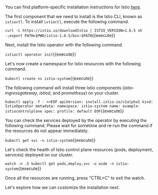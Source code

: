 You can find platform-specific installation instructions for Istio [here](https://istio.io/latest/docs/setup/install).

The first component that we need to install is the Istio CLI, known as `istioctl`. To install `istioctl`, execute the following command.

`curl -L https://istio.io/downloadIstio | ISTIO_VERSION=1.6.5 sh -;export PATH=$PWD/istio-1.6.5/bin:$PATH`{{execute}}

Next, install the Istio operator with the following command.

`istioctl operator init`{{execute}}

Let's now create a namespace for Istio resources with the following command.

`kubectl create ns istio-system`{{execute}}

The following command will install three Istio components (*istio-ingressgateway*, *istiod*, and *prometheus*) on your cluster.

`kubectl apply -f - <<EOF
apiVersion: install.istio.io/v1alpha1
kind: IstioOperator
metadata:
  namespace: istio-system
  name: example-istiocontrolplane
spec:
  profile: default
EOF`{{execute}}

You can check the services deployed by the operator by executing the following command. Please wait for sometime and re-run the command if the resources do not appear immediately.

`kubectl get svc -n istio-system`{{execute}}

Let's check the health of Istio control plane resources (pods, deployment, services) deployed on our cluster.

`watch -n .5 kubectl get pods,deploy,svc -o wide -n istio-system`{{execute}}

Once all the resources are running, press "CTRL+C" to exit the watch.

Let's explore how we can customize the installation next.
